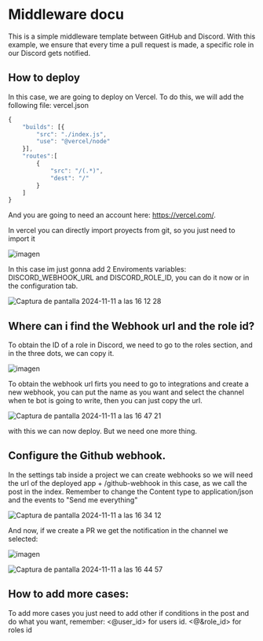 # Middleware docu

This is a simple middleware template between GitHub and Discord. With this example, we ensure that every time a pull request is made, a specific role in our Discord gets notified.

##  How to deploy

In this case, we are going to deploy on Vercel. To do this, we will add the following file:
vercel.json
```javascript
{
    "builds": [{
        "src": "./index.js",
        "use": "@vercel/node"
    }],
    "routes":[
        {
            "src": "/(.*)",
            "dest": "/"
        }
    ]
}
```
And you are going to need an account here: https://vercel.com/.

In vercel you can directly import proyects from git, so you just need to import it

![imagen](https://github.com/user-attachments/assets/4745e824-1077-491b-a7d6-1a8582eb01dc)

In this case im just gonna add 2 Enviroments variables: DISCORD_WEBHOOK_URL and DISCORD_ROLE_ID, you can do it now or in the configuration tab.

![Captura de pantalla 2024-11-11 a las 16 12 28](https://github.com/user-attachments/assets/c041fcc4-6991-4752-b595-57fe85a7e919)

## Where can i find the Webhook url and the role id?

To obtain the ID of a role in Discord, we need to go to the roles section, and in the three dots, we can copy it.

![imagen](https://github.com/user-attachments/assets/607081f5-ccbc-43a6-a141-2ee0c5f822f8)


To obtain the webhook url firts you need to go to integrations and create a new webhook, you can put the name as you want and select the channel when te bot is going to write, then you can just copy the url.

![Captura de pantalla 2024-11-11 a las 16 47 21](https://github.com/user-attachments/assets/d5beded8-f6bb-4c64-bb48-a4ac1d970dfe)


with this we can now deploy. But we need one more thing.

## Configure the Github webhook.

In the settings tab inside a project we can create webhooks so we will need the url of the deployed app + /github-webhook in this case, as we call the post in the index.
Remember to change the Content type to application/json and the events to "Send me everything"

![Captura de pantalla 2024-11-11 a las 16 34 12](https://github.com/user-attachments/assets/c46a2ebf-7115-45de-8cb7-b0e18e38dccd)


And now, if we create a PR we get the notification in the channel we selected:

![imagen](https://github.com/user-attachments/assets/40ecb3ce-df04-47b8-9068-0f71995c8565)


![Captura de pantalla 2024-11-11 a las 16 44 57](https://github.com/user-attachments/assets/b8cf7679-39da-44df-ae56-10ba9bb41929)


## How to add more cases:

To add more cases you just need to add other if conditions in the post and do what you want, remember:
<@user_id> for users id.
<@&role_id> for roles id

